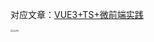对应文章：[VUE3+TS+微前端实践](https://github.com/Kuari/Blog/issues/61)


<img src="../../assets/wx_qr.png" alt="公众号" style="zoom:23%;" />
